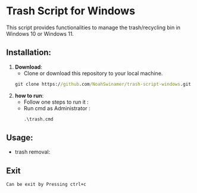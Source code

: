 # Trash Script for Windows

This script provides functionalities to manage the trash/recycling bin in Windows 10 or Windows 11.

## Installation:

1. **Download**:
   - Clone or download this repository to your local machine.
    ```cmd 
   git clone https://github.com/NoahSwinamer/trash-script-windows.git
    ```
2. **how to run**:
   - Follow one steps to run it :
   - Run cmd as Administrator :
     ```cmd
     .\trash.cmd
     ```

## Usage:

- trash removal:

## Exit
 ```cmd
Can be exit by Pressing ctrl+c 
```
